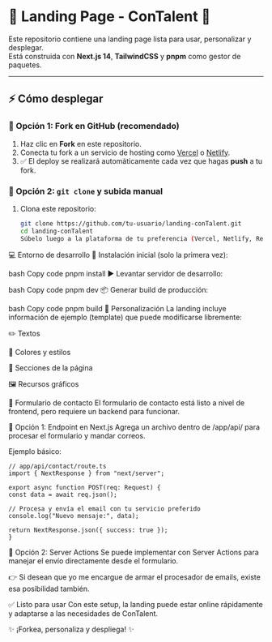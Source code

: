 # 🚀 Landing Page - ConTalent 🎉

Este repositorio contiene una landing page lista para usar, personalizar y desplegar.  
Está construida con **Next.js 14**, **TailwindCSS** y **pnpm** como gestor de paquetes.

---

## ⚡ Cómo desplegar

### 🔹 Opción 1: Fork en GitHub (recomendado)

1. Haz clic en **Fork** en este repositorio.
2. Conecta tu fork a un servicio de hosting como [Vercel](https://vercel.com/) o [Netlify](https://www.netlify.com/).
3. ✅ El deploy se realizará automáticamente cada vez que hagas **push** a tu fork.

### 🔹 Opción 2: `git clone` y subida manual

1. Clona este repositorio:
   ```bash
   git clone https://github.com/tu-usuario/landing-conTalent.git
   cd landing-conTalent
   Súbelo luego a la plataforma de tu preferencia (Vercel, Netlify, Render, etc.).
   ```

💻 Entorno de desarrollo
🔧 Instalación inicial (solo la primera vez):

bash
Copy code
pnpm install
▶️ Levantar servidor de desarrollo:

bash
Copy code
pnpm dev
📦 Generar build de producción:

bash
Copy code
pnpm build
📝 Personalización
La landing incluye información de ejemplo (template) que puede modificarse libremente:

✏️ Textos

🎨 Colores y estilos

📄 Secciones de la página

🖼️ Recursos gráficos

📩 Formulario de contacto
El formulario de contacto está listo a nivel de frontend, pero requiere un backend para funcionar.

🔹 Opción 1: Endpoint en Next.js
Agrega un archivo dentro de /app/api/ para procesar el formulario y mandar correos.

Ejemplo básico:

```
// app/api/contact/route.ts
import { NextResponse } from "next/server";

export async function POST(req: Request) {
const data = await req.json();

// Procesa y envía el email con tu servicio preferido
console.log("Nuevo mensaje:", data);

return NextResponse.json({ success: true });
}
```

🔹 Opción 2: Server Actions
Se puede implementar con Server Actions para manejar el envío directamente desde el formulario.

👉 Si desean que yo me encargue de armar el procesador de emails, existe esa posibilidad también.

✅ Listo para usar
Con este setup, la landing puede estar online rápidamente y adaptarse a las necesidades de ConTalent.

✨ ¡Forkea, personaliza y despliega! ✨
